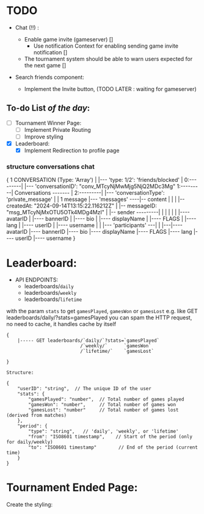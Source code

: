 # TODO

- Chat (!!) :
	- Enable game invite (gameserver) []
		- Use notification Context for enabling sending game invite notification []
	- The tournament system should be able to warn users expected for the next game []

- Search friends component:
	- Implement the Invite button, (TODO LATER : waiting for gameserver)

## To-do List *of the day*:

- [ ]  Tournament Winner Page:
    - [ ]  Implement Private Routing
    - [ ]  Improve styling
- [x]  Leaderboard:
    - [x]  Implement Redirection to profile page

### structure conversations chat

{
									1 CONVERSATION (Type: 'Array')
									   |
									   |--- 'type: 1/2': 'friends/blocked'
									   |
	0:---------|                       |--- 'conversationID': "conv_MTcyNjMwMjg5NjQ2MDc3Mg"
	1:---------| Conversations ------- |
	2:---------|                       |--- 'conversationType': 'private_message'
	                                   |
									   |                  1 message
									   |--- 'messages' ----|-- content
								       |                   |
								       |                   |-- createdAt: "2024-09-14T13:15:22.116212Z"
								       |                   |-- messageID: "msg_MTcyNjMxOTU5OTk4MDg4MzI"
								       |                   |-- sender ---------|
								       |				                       |
								       |									   |
								       |									   |---- avatarID
								       |									   |---- bannerID
								       |									   |---- bio
								       |									   |---- displayName
								       |									   |---- FLAGS
								       |									   |---- lang
								       |									   |---- userID
								       |									   |---- username
									   |
									   |
									   |--- 'participants' ---|
									                          |
															  |---|---- avatarID
								        						  |---- bannerID
								        					      |---- bio
								        					      |---- displayName
								        					      |---- FLAGS
								        						  |---- lang
								        						  |---- userID
								        						  |---- username
}

# Leaderboard:

- API ENDPOINTS:
	- leaderboards/`daily`
	- leaderboards/`weekly`
	- leaderboards/`lifetime`

with the param `stats` to get `gamesPlayed`, `gamesWon` or `gamesLost`
e.g. like GET leaderboards/daily/?stats=gamesPlayed
you can spam the HTTP request, no need to cache, it handles cache by itself

```
{
	|----- GET leaderboards/`daily/`?stats=`gamesPlayed`
						   /`weekly/`      `gamesWon`
						   /`lifetime/`    `gamesLost`

}

Structure:

{
	"userID": "string",  // The unique ID of the user
	"stats": {
		"gamesPlayed": "number",  // Total number of games played
		"gamesWon": "number",     // Total number of games won
		"gamesLost": "number"     // Total number of games lost (derived from matches)
	},
	"period": {
		"type": "string",	// 'daily', 'weekly', or 'lifetime'
		"from": "ISO8601 timestamp",	// Start of the period (only for daily/weekly)
		"to": "ISO8601 timestamp"		 // End of the period (current time)
	}
}
```

# Tournament Ended Page:

Create the styling:
